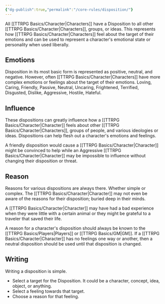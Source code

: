 ```yaml
---
{"dg-publish":true,"permalink":"/core-rules/disposition/"}
---
```


All [[TTRPG Basics/Character\|Characters]] have a Disposition to all other [[TTRPG Basics/Character\|Characters]], groups, or ideas. This represents how [[TTRPG Basics/Character\|Characters]] feel about the target of their emotions and can be used to represent a character's emotional state or personality when used liberally.

## Emotions
Disposition in its most basic form is represented as positive, neutral, and negative. However, often [[TTRPG Basics/Character\|Characters]] have more complex emotions or feelings about the target of their emotions. Loving, Caring, Friendly, Passive, Neutral, Uncaring, Frightened, Terrified, Disgusted, Dislike, Aggressive, Hostile, Hateful.

## Influence
These dispositions can greatly influence how a [[TTRPG Basics/Character\|Character]] feels about other [[TTRPG Basics/Character\|Characters]], groups of people, and various ideologies or ideas. Dispositions can help flesh out a character's emotions and feelings.

A friendly disposition would cause a [[TTRPG Basics/Character\|Character]] might be convinced to help while an Aggressive [[TTRPG Basics/Character\|Character]] may be impossible to influence without changing their disposition or threat.

## Reason
Reasons for various dispositions are always there. Whether simple or complex. The [[TTRPG Basics/Character\|Character]] may not even be aware of the reasons for their disposition; buried deep in their minds.

A [[TTRPG Basics/Character\|Character]] may have had a bad experience when they were little with a certain animal or they might be grateful to a traveler that saved their life.

A reason for a character's disposition should always be known to the [[TTRPG Basics/Players\|Players]] or [[TTRPG Basics/GM\|GM]]. If a [[TTRPG Basics/Character\|Character]] has no feelings one way or another, then a neutral disposition should be used until that disposition is changed.

## Writing
Writing a disposition is simple.
- Select a target for the Disposition. It could be a character, concept, idea, object, or anything.
- Select a feeling towards that target.
- Choose a reason for that feeling.




